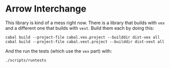 # Arrow Interchange

This library is kind of a mess right now. There is a library that builds with
`vex` and a different one that builds with `vext`. Build them each by doing
this:

    cabal build --project-file cabal.vex.project --builddir dist-vex all
    cabal build --project-file cabal.vext.project --builddir dist-vext all

And the run the tests (which use the `vex` part) with:

    ./scripts/runtests
